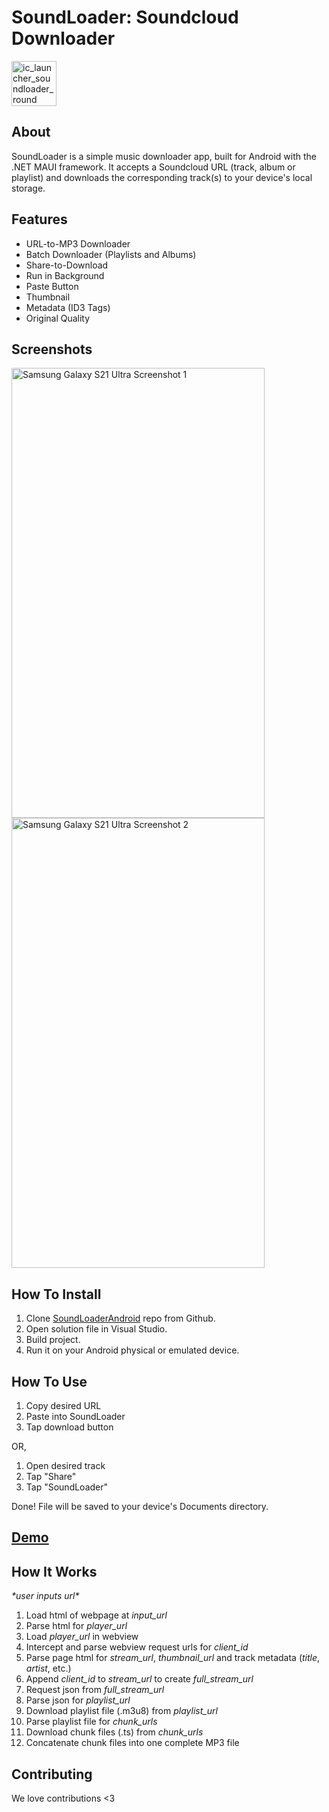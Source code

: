 # SoundLoader: Soundcloud Downloader

<img width="72" height="72" alt="ic_launcher_soundloader_round" src="https://github.com/user-attachments/assets/1cd86fc9-3afa-415c-8bcf-6d0cd810ab82" />  

## About

SoundLoader is a simple music downloader app, built for Android with the .NET MAUI framework.  It accepts a Soundcloud URL (track, album or playlist) and downloads the corresponding track(s) to your device's local storage.


## Features

*  URL-to-MP3 Downloader
*  Batch Downloader (Playlists and Albums)
*  Share-to-Download
*  Run in Background
*  Paste Button
*  Thumbnail
*  Metadata (ID3 Tags)
*  Original Quality

## Screenshots

<img width="405" height="720" alt="Samsung Galaxy S21 Ultra Screenshot 1" src="https://github.com/user-attachments/assets/ae7b687a-7609-4f2a-b28a-54cd3d7710dd" />
<img width="405" height="720" alt="Samsung Galaxy S21 Ultra Screenshot 2" src="https://github.com/user-attachments/assets/cc057454-9e08-4ad9-b9d1-49dbfd81e113" />


## How To Install

1.  Clone [SoundLoaderAndroid](https://github.com/mvxGREEN/SoundLoaderAndroid) repo from Github.
2.  Open solution file in Visual Studio.
3.  Build project.
4.  Run it on your Android physical or emulated device.


## How To Use

1.  Copy desired URL
2.  Paste into SoundLoader
3.  Tap download button

OR,

1.  Open desired track
2.  Tap "Share"
3.  Tap "SoundLoader"

Done!  File will be saved to your device's Documents directory.


## [Demo](https://youtu.be/Evi0wVs-WLI?si=z8fdNlIfUhn9m3Xa)


## How It Works

*\*user inputs url\**
1.  Load html of webpage at *input_url*
2.  Parse html for *player_url*
3.  Load *player_url* in webview
4.  Intercept and parse webview request urls for *client_id*
5.  Parse page html for *stream_url*, *thumbnail_url* and track metadata (*title*, *artist*, etc.)
6.  Append *client_id* to *stream_url* to create *full_stream_url*
7.  Request json from *full_stream_url*
8.  Parse json for *playlist_url*
9.  Download playlist file (.m3u8) from *playlist_url*
10.  Parse playlist file for *chunk_urls*
11.  Download chunk files (.ts) from *chunk_urls*
13.  Concatenate chunk files into one complete MP3 file


## Contributing

We love contributions <3

